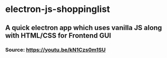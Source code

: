 # electron-js-shoppinglist
## A quick electron app which uses vanilla JS along with HTML/CSS for Frontend GUI
### Source: https://youtu.be/kN1Czs0m1SU
